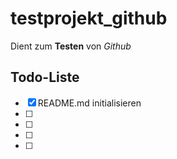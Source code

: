 # testprojekt_github
Dient zum **Testen** von *Github*

## Todo-Liste
- [x] README.md initialisieren
- [ ]
- [ ]
- [ ]
- [ ]
